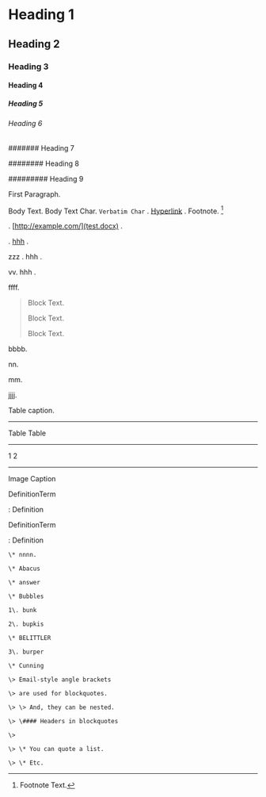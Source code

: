 #  Heading 1 

##  Heading 2 

###  Heading 3 

####  Heading 4 

#####  Heading 5 

######  Heading 6 

#######  Heading 7 

########  Heading 8 

#########  Heading 9 

First Paragraph.

Body Text. Body Text Char. ` Verbatim Char ` .
[Hyperlink](http://example.com) . Footnote. [^1]

. [http://example.com/](test.docx) .

. [hhh](新建文件夹) .

zzz . hhh .

vv. hhh .

ffff.

> Block Text.
>
> Block Text.
>
> Block Text.

bbbb.

nn.

mm\.

jjjj.

Table caption.

  -----------------------------------------------------------------------
  Table                               Table
  ----------------------------------- -----------------------------------
  1                                   2

  -----------------------------------------------------------------------

Image Caption

DefinitionTerm

:   Definition

DefinitionTerm

:   Definition

    \* nnnn.

    \* Abacus

    \* answer

    \* Bubbles

    1\. bunk

    2\. bupkis

    \* BELITTLER

    3\. burper

    \* Cunning

    \> Email-style angle brackets

    \> are used for blockquotes.

    \> \> And, they can be nested.

    \> \#### Headers in blockquotes

    \>

    \> \* You can quote a list.

    \> \* Etc.

[^1]: Footnote Text.
